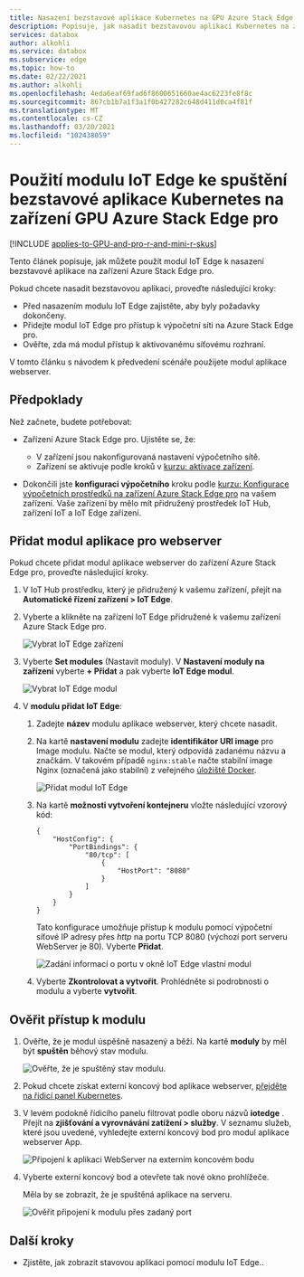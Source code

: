 ```yaml
---
title: Nasazení bezstavové aplikace Kubernetes na GPU Azure Stack Edge pro pomocí IoT Edge modulu | Microsoft Docs
description: Popisuje, jak nasadit bezstavovou aplikaci Kubernetes na zařízení GPU Azure Stack Edge pro pomocí IoT Edge modulu, ke kterému se přistupoval prostřednictvím externí IP adresy.
services: databox
author: alkohli
ms.service: databox
ms.subservice: edge
ms.topic: how-to
ms.date: 02/22/2021
ms.author: alkohli
ms.openlocfilehash: 4eda6eaf69fad6f8600651660ae4ac6223fe8f8c
ms.sourcegitcommit: 867cb1b7a1f3a1f0b427282c648d411d0ca4f81f
ms.translationtype: MT
ms.contentlocale: cs-CZ
ms.lasthandoff: 03/20/2021
ms.locfileid: "102438059"
---
```

# <a name="use-iot-edge-module-to-run-a-kubernetes-stateless-application-on-your-azure-stack-edge-pro-gpu-device"></a>Použití modulu IoT Edge ke spuštění bezstavové aplikace Kubernetes na zařízení GPU Azure Stack Edge pro

[!INCLUDE [applies-to-GPU-and-pro-r-and-mini-r-skus](../../includes/azure-stack-edge-applies-to-gpu-pro-r-mini-r-sku.md)]

Tento článek popisuje, jak můžete použít modul IoT Edge k nasazení bezstavové aplikace na zařízení Azure Stack Edge pro.

Pokud chcete nasadit bezstavovou aplikaci, proveďte následující kroky:

- Před nasazením modulu IoT Edge zajistěte, aby byly požadavky dokončeny.
- Přidejte modul IoT Edge pro přístup k výpočetní síti na Azure Stack Edge pro.
- Ověřte, zda má modul přístup k aktivovanému síťovému rozhraní.

V tomto článku s návodem k předvedení scénáře použijete modul aplikace webserver.

## <a name="prerequisites"></a>Předpoklady

Než začnete, budete potřebovat:

- Zařízení Azure Stack Edge pro. Ujistěte se, že:

    - V zařízení jsou nakonfigurovaná nastavení výpočetního sítě.
    - Zařízení se aktivuje podle kroků v [kurzu: aktivace zařízení](azure-stack-edge-gpu-deploy-activate.md).
- Dokončili jste **konfiguraci výpočetního** kroku podle [kurzu: Konfigurace výpočetních prostředků na zařízení Azure Stack Edge pro](azure-stack-edge-gpu-deploy-configure-compute.md) na vašem zařízení. Vaše zařízení by mělo mít přidružený prostředek IoT Hub, zařízení IoT a IoT Edge zařízení.


## <a name="add-webserver-app-module"></a>Přidat modul aplikace pro webserver

Pokud chcete přidat modul aplikace webserver do zařízení Azure Stack Edge pro, proveďte následující kroky.

1. V IoT Hub prostředku, který je přidružený k vašemu zařízení, přejít na **Automatické řízení zařízení > IoT Edge**.
1. Vyberte a klikněte na zařízení IoT Edge přidružené k vašemu zařízení Azure Stack Edge pro. 

    ![Vybrat IoT Edge zařízení](media/azure-stack-edge-gpu-deploy-stateless-application-iot-edge-module/select-iot-edge-device-1.png)  

1. Vyberte **Set modules** (Nastavit moduly). V **Nastavení moduly na zařízení** vyberte **+ Přidat** a pak vyberte **IoT Edge modul**.

    ![Vybrat IoT Edge modul](media/azure-stack-edge-gpu-deploy-stateless-application-iot-edge-module/select-iot-edge-module-1.png)

1. V **modulu přidat IoT Edge**:

    1. Zadejte **název** modulu aplikace webserver, který chcete nasadit.
    2. Na kartě **nastavení modulu** zadejte **identifikátor URI image** pro Image modulu. Načte se modul, který odpovídá zadanému názvu a značkám. V takovém případě `nginx:stable` načte stabilní image Nginx (označená jako stabilní) z veřejného [úložiště Docker](https://hub.docker.com/_/nginx/).

        ![Přidat modul IoT Edge](media/azure-stack-edge-gpu-deploy-stateless-application-iot-edge-module/set-module-settings-1.png)    

    3. Na kartě **možnosti vytvoření kontejneru** vložte následující vzorový kód:  

        ```
        {
            "HostConfig": {
                "PortBindings": {
                    "80/tcp": [
                        {
                            "HostPort": "8080"
                        }
                    ]
                }
            }
        }
        ```

        Tato konfigurace umožňuje přístup k modulu pomocí výpočetní síťové IP adresy přes *http* na portu TCP 8080 (výchozí port serveru WebServer je 80). Vyberte **Přidat**.

        ![Zadání informací o portu v okně IoT Edge vlastní modul](media/azure-stack-edge-gpu-deploy-stateless-application-iot-edge-module/verify-module-status-1.png)

    4. Vyberte **Zkontrolovat a vytvořit**. Prohlédněte si podrobnosti o modulu a vyberte **vytvořit**.

## <a name="verify-module-access"></a>Ověřit přístup k modulu

1. Ověřte, že je modul úspěšně nasazený a běží. Na kartě **moduly** by měl být **spuštěn** běhový stav modulu.  

    ![Ověřte, že je spuštěný stav modulu.](media/azure-stack-edge-gpu-deploy-stateless-application-iot-edge-module/verify-module-status-1.png)

1. Pokud chcete získat externí koncový bod aplikace webserver, [přejděte na řídicí panel Kubernetes](azure-stack-edge-gpu-monitor-kubernetes-dashboard.md#access-dashboard). 
1. V levém podokně řídicího panelu filtrovat podle oboru názvů **iotedge** . Přejít na **zjišťování a vyrovnávání zatížení > služby**. V seznamu služeb, které jsou uvedené, vyhledejte externí koncový bod pro modul aplikace webserver App. 

    ![Připojení k aplikaci WebServer na externím koncovém bodu](media/azure-stack-edge-gpu-deploy-stateless-application-iot-edge-module/connect-external-endpoint-1.png)

1. Vyberte externí koncový bod a otevřete tak nové okno prohlížeče.

    Měla by se zobrazit, že je spuštěná aplikace na serveru.

    ![Ověřit připojení k modulu přes zadaný port](media/azure-stack-edge-gpu-deploy-stateless-application-iot-edge-module/verify-webserver-app-1.png)

## <a name="next-steps"></a>Další kroky

- Zjistěte, jak zobrazit stavovou aplikaci pomocí modulu IoT Edge.<!--insert link-->.

